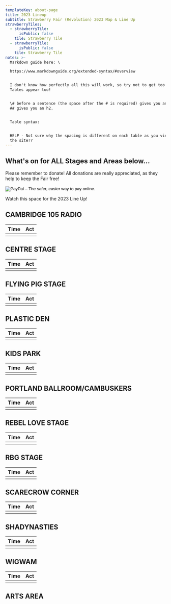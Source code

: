 ```yaml
---
templateKey: about-page
title: 2023 Lineup
subtitle: Strawberry Fair (Revolution) 2023 Map & Line Up
strawberryTiles:
  - strawberryTile:
      isPublic: false
    tile: Strawberry Tile
  - strawberryTile:
      isPublic: false
    tile: Strawberry Tile
notes: >-
  Markdown guide here: \

  https://www.markdownguide.org/extended-syntax/#overview


  I don't know how perfectly all this will work, so try not to get too fancy.
  Tables appear too! 


  \# before a sentence (the space after the # is required) gives you an H1. To
  ## gives you an h2. 


  Table syntax:


  HELP - Not sure why the spacing is different on each table as you view it on
  the site!?
---
```

## What's on for ALL Stages and Areas below...

Please remember to donate! All donations are really appreciated, as they help to keep the Fair free! 

<form target="_top" action="https://www.paypal.com/cgi-bin/webscr" method="post"><input type="hidden" name="cmd" value="_s-xclick" /> <input type="hidden" name="hosted_button_id" value="TX2E4BTL9HENG" /> <input type="image" alt="PayPal &ndash; The safer, easier way to pay online." border="0" name="submit" src="https://www.paypalobjects.com/en_GB/i/btn/btn_donate_SM.gif" /> <img width="1" alt="" height="1" border="0" src="https://www.paypalobjects.com/en_GB/i/scr/pixel.gif" /></form>

Watch this space for the 2023 Line Up!

## CAMBRIDGE 105 RADIO

| Time  | Act                        |
| ----- | -------------------------- |
|          |

## CENTRE STAGE

| Time  | Act                        |
| ----- | -------------------------- |
|          |

## FLYING PIG STAGE

| Time  | Act                                       |
| ----- | ----------------------------------------- |
|                      |

## PLASTIC DEN

| Time  | Act                             |
| ----- | ------------------------------- |
|                  |

## KIDS PARK

| Time  | Act                           |
| ----- | ----------------------------- |
|              |

## PORTLAND BALLROOM/CAMBUSKERS

| Time  | Act                          |
| ----- | ---------------------------- |
|   |

## REBEL LOVE STAGE

| Time  | Act                                   |
| ----- | ------------------------------------- |
|    |

## RBG STAGE

| Time  | Act                                                                 |
| ----- | ------------------------------------------------------------------- |
| |

## SCARECROW CORNER

| Time  | Act                                        |
| ----- | ------------------------------------------ |
|                               |

## SHADYNASTIES

| Time  | Act                          |
| ----- | ---------------------------- |
| |

## WIGWAM

| Time  | Act                            |
| ----- | ------------------------------ |
|                   |

## ARTS AREA




